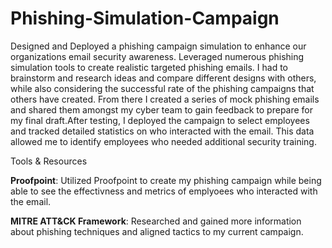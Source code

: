 # Phishing-Simulation-Campaign
Designed and Deployed a phishing campaign simulation to enhance our organizations email security awareness. Leveraged numerous phishing simulation tools to create realistic targeted phishing emails. I had to brainstorm and research ideas and compare different designs with others, while also considering the successful rate of the phishing campaigns that others have created. From there I created a series of mock phishing emails and shared them amongst my cyber team to gain feedback to prepare for my final draft.After testing, I deployed the campaign to select employees and tracked detailed statistics on who interacted with the email. This data allowed me to identify employees who needed additional security training.

Tools & Resources

**Proofpoint**: Utilized Proofpoint to create my phishing campaign while being able to see the effectivness and metrics of emplyoees who interacted with the email. 

**MITRE ATT&CK Framework**: Researched and gained more information about phishing techniques and aligned tactics to my current campaign.


